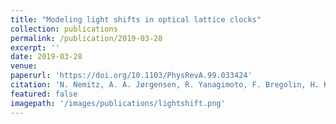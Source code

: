 ```yaml
---
title: "Modeling light shifts in optical lattice clocks"
collection: publications
permalink: /publication/2019-03-28
excerpt: ''
date: 2019-03-28
venue: 
paperurl: 'https://doi.org/10.1103/PhysRevA.99.033424'
citation: 'N. Nemitz, A. A. Jørgensen, R. Yanagimoto, F. Bregolin, H. Katori, Phys. Rev. A <b>99</b>, 033424 (2019).'
featured: false
imagepath: '/images/publications/lightshift.png'
---
```

